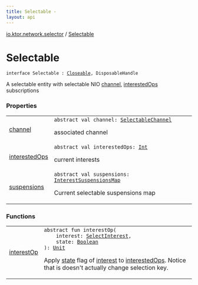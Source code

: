 ```yaml
---
title: Selectable - 
layout: api
---
```


<div class='api-docs-breadcrumbs'><a href="../index.html">io.ktor.network.selector</a> / <a href="./index.html">Selectable</a></div>

# Selectable

<div class="signature"><code><span class="keyword">interface </span><span class="identifier">Selectable</span>&nbsp;<span class="symbol">:</span>&nbsp;<a href="http://docs.oracle.com/javase/6/docs/api/java/io/Closeable.html"><span class="identifier">Closeable</span></a><span class="symbol">, </span><span class="identifier">DisposableHandle</span></code></div>

A selectable entity with selectable NIO <a href="channel.html">channel</a>, <a href="interested-ops.html">interestedOps</a> subscriptions

### Properties

<table class="api-docs-table">
<tbody>
<tr>
<td markdown="1">

<a href="channel.html">channel</a>


</td>
<td markdown="1">
<div class="signature"><code><span class="keyword">abstract</span> <span class="keyword">val </span><span class="identifier">channel</span><span class="symbol">: </span><a href="http://docs.oracle.com/javase/6/docs/api/java/nio/channels/SelectableChannel.html"><span class="identifier">SelectableChannel</span></a></code></div>

associated channel


</td>
</tr>
<tr>
<td markdown="1">

<a href="interested-ops.html">interestedOps</a>


</td>
<td markdown="1">
<div class="signature"><code><span class="keyword">abstract</span> <span class="keyword">val </span><span class="identifier">interestedOps</span><span class="symbol">: </span><a href="https://kotlinlang.org/api/latest/jvm/stdlib/kotlin/-int/index.html"><span class="identifier">Int</span></a></code></div>

current interests


</td>
</tr>
<tr>
<td markdown="1">

<a href="suspensions.html">suspensions</a>


</td>
<td markdown="1">
<div class="signature"><code><span class="keyword">abstract</span> <span class="keyword">val </span><span class="identifier">suspensions</span><span class="symbol">: </span><a href="../-interest-suspensions-map/index.html"><span class="identifier">InterestSuspensionsMap</span></a></code></div>

Current selectable suspensions map


</td>
</tr>
</tbody>
</table>

### Functions

<table class="api-docs-table">
<tbody>
<tr>
<td markdown="1">

<a href="interest-op.html">interestOp</a>


</td>
<td markdown="1">
<div class="signature"><code><span class="keyword">abstract</span> <span class="keyword">fun </span><span class="identifier">interestOp</span><span class="symbol">(</span><br/>&nbsp;&nbsp;&nbsp;&nbsp;<span class="parameterName" id="io.ktor.network.selector.Selectable$interestOp(io.ktor.network.selector.SelectInterest, kotlin.Boolean)/interest">interest</span><span class="symbol">:</span>&nbsp;<a href="../-select-interest/index.html"><span class="identifier">SelectInterest</span></a><span class="symbol">, </span><br/>&nbsp;&nbsp;&nbsp;&nbsp;<span class="parameterName" id="io.ktor.network.selector.Selectable$interestOp(io.ktor.network.selector.SelectInterest, kotlin.Boolean)/state">state</span><span class="symbol">:</span>&nbsp;<a href="https://kotlinlang.org/api/latest/jvm/stdlib/kotlin/-boolean/index.html"><span class="identifier">Boolean</span></a><br/><span class="symbol">)</span><span class="symbol">: </span><a href="https://kotlinlang.org/api/latest/jvm/stdlib/kotlin/-unit/index.html"><span class="identifier">Unit</span></a></code></div>

Apply <a href="interest-op.html#io.ktor.network.selector.Selectable$interestOp(io.ktor.network.selector.SelectInterest, kotlin.Boolean)/state">state</a> flag of <a href="interest-op.html#io.ktor.network.selector.Selectable$interestOp(io.ktor.network.selector.SelectInterest, kotlin.Boolean)/interest">interest</a> to <a href="interested-ops.html">interestedOps</a>. Notice that is doesn't actually change selection key.


</td>
</tr>
</tbody>
</table>
